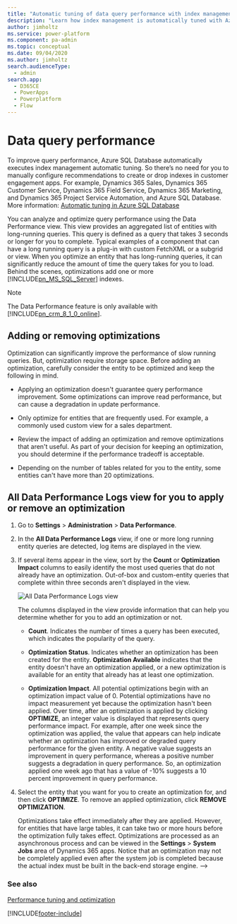 ```yaml
---
title: "Automatic tuning of data query performance with index management"
description: "Learn how index management is automatically tuned with Azure SQL Database for better data query performance in Dynamics 365 apps"
author: jimholtz
ms.service: power-platform
ms.component: pa-admin
ms.topic: conceptual
ms.date: 09/04/2020
ms.author: jimholtz
search.audienceType: 
  - admin
search.app:
  - D365CE
  - PowerApps
  - Powerplatform
  - Flow
---
```

# Data query performance
To improve query performance, Azure SQL Database automatically executes index management automatic tuning. So there’s no need for you to manually configure recommendations to create or drop indexes in customer engagement apps. For example, Dynamics 365 Sales, Dynamics 365 Customer Service, Dynamics 365 Field Service, Dynamics 365 Marketing, and Dynamics 365 Project Service Automation, and Azure SQL Database. More information: [Automatic tuning in Azure SQL Database](/azure/sql-database/sql-database-automatic-tuning) 

You can analyze and optimize query performance using the Data Performance view. This view provides an aggregated list of entities with long-running queries. This query is defined as a query that takes 3 seconds or longer for you to complete. Typical examples of a component that can have a long running query is a plug-in with custom FetchXML or a subgrid or view. When you optimize an entity that has long-running queries, it can significantly reduce the amount of time the query takes for you to load. Behind the scenes, optimizations add one or more [!INCLUDE[pn_MS_SQL_Server](../includes/pn-ms-sql-server.md)] indexes.  

> [!NOTE]
>  The Data Performance feature is only available with [!INCLUDE[pn_crm_8_1_0_online](../includes/pn-crm-8-1-0-online.md)].  
  
## Adding or removing optimizations  
 Optimization can significantly improve the performance of slow running queries. But, optimization require storage space. Before adding an optimization, carefully consider the entity to be optimized and keep the following in mind.  
  
-   Applying an optimization doesn't guarantee query performance improvement. Some optimizations can improve read performance, but can cause a degradation in update performance.  
  
-   Only optimize for entities that are frequently used. For example, a commonly used custom view for a sales department.  
  
-   Review the impact of adding an optimization and remove optimizations that aren't useful. As part of your decision for keeping an optimization, you should determine if the performance tradeoff is acceptable.  
  
-   Depending on the number of tables related for you to the entity, some entities can't have more than 20 optimizations.  

  
## All Data Performance Logs view for you to apply or remove an optimization  
  
1. Go to **Settings** > **Administration** > **Data Performance**.  
  
2. In the **All Data Performance Logs** view, if one or more long running entity queries are detected, log items are displayed in the view. 
3. If several items appear in the view, sort by the **Count** or **Optimization Impact** columns to easily identify the most used queries that do not already have an optimization. Out-of-box and custom-entity queries that complete within three seconds aren't displayed in the view.  
  
   ![All Data Performance Logs view](../admin/media/data-performance-logs-view.png "All Data Performance Logs view")  
  
    The columns displayed in the view provide information that can help you determine whether for you to add an optimization or not.  
  
   - **Count**. Indicates the number of times a query has been executed, which indicates the popularity of the query.  
  
   - **Optimization Status**. Indicates whether an optimization has been created for the entity. **Optimization Available** indicates that the entity doesn't have an optimization applied, or a new optimization is available for an entity that already has at least one optimization.  
  
   - **Optimization Impact**. All potential optimizations begin with an optimization impact value of 0. Potential optimizations have no impact measurement yet because the optimization hasn't been applied. Over time, after an optimization is applied by clicking **OPTIMIZE**, an  integer value is displayed that represents query performance impact. For example, after one  week since the optimization was applied, the value that appears can help indicate whether an optimization has improved or degraded query performance for the given entity. A negative value suggests an improvement in query performance, whereas a positive number suggests a degradation in query performance. So,  an optimization applied one week ago that has a value of -10% suggests a 10 percent improvement in query performance.  
  
3. Select the entity that you want for you to create an optimization for, and then click **OPTIMIZE**.  To remove an applied optimization, click **REMOVE OPTIMIZATION**.  
  
   Optimizations take effect immediately after they are applied. However, for entities that have large tables, it can take two or more hours before the optimization fully takes effect. Optimizations are processed as an asynchronous process and can be viewed in the **Settings** > **System Jobs** area of Dynamics 365 apps. Notice that an optimization may not be completely applied even after the system job is completed because the actual index must be built in the back-end storage engine.  -->
  
### See also  
 [Performance tuning and optimization](../admin/performance-tuning-and-optimization.md)   


[!INCLUDE[footer-include](../includes/footer-banner.md)]
